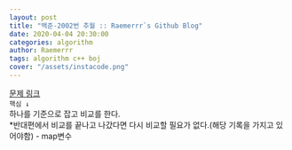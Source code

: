 ```yaml
---  
layout: post  
title: "백준-2002번 추월 :: Raemerrr`s Github Blog"  
date: 2020-04-04 20:30:00  
categories: algorithm  
author: Raemerrr  
tags: algorithm c++ boj 
cover: "/assets/instacode.png" 
---  
```

<a href="https://www.acmicpc.net/problem/2002" target="_blank">문제 링크</a>  
`핵심 ↓`  
하나를 기준으로 잡고 비교를 한다.  
*반대편에서 비교를 끝나고 나갔다면 다시 비교할 필요가 없다.(해당 기록을 가지고 있어야함) - map변수  

<script src="https://gist.github.com/Raemerrr/1d565c5080aaf482dd5ba93de278799a.js"></script>